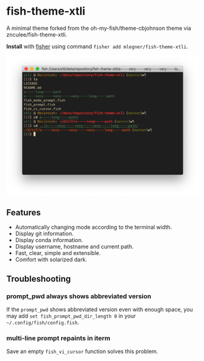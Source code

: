 # fish-theme-xtli

A minimal theme forked from the oh-my-fish/theme-cbjohnson theme via znculee/fish-theme-xtli.

**Install** with [fisher](https://github.com/jorgebucaran/fisher) using command `fisher add mlegner/fish-theme-xtli`.

![demo](demo.png)

## Features

- Automatically changing mode according to the terminal width.
- Display git information.
- Display conda information.
- Display username, hostname and current path.
- Fast, clear, simple and extensible.
- Comfort with solarized dark.

## Troubleshooting

### prompt_pwd always shows abbreviated version

If the `prompt_pwd` shows abbreviated version even with enough space, you may add `set fish_prompt_pwd_dir_length 0` in your `~/.config/fish/config.fish`.

### multi-line prompt repaints in iterm

Save an empty `fish_vi_cursor` function solves this problem.
